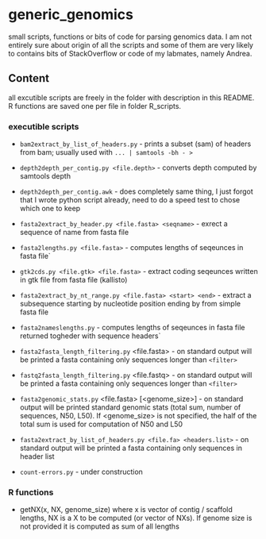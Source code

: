 # generic_genomics

small scripts, functions or bits of code for parsing genomics data. I am not entirely sure about origin of all the scripts and some of them are very likely to contains bits of StackOverflow or code of my labmates, namely Andrea.

## Content

all excutible scripts are freely in the folder with description in this README. R functions are saved one per file in folder R_scripts.

### executible scripts

- `bam2extract_by_list_of_headers.py` - prints a subset (sam) of headers from bam; usually used with `... | samtools -bh - >`
- `depth2depth_per_contig.py <file.depth>` - converts depth computed by samtools depth
- `depth2depth_per_contig.awk` - does completely same thing, I just forgot that I wrote python script already, need to do a speed test to chose which one to keep
- `fasta2extract_by_header.py <file.fasta> <seqname>` - exrect a sequence of <seqname> name from fasta file
- `fasta2lengths.py <file.fasta>` - computes lengths of seqeunces in fasta file`
- `gtk2cds.py <file.gtk> <file.fasta>` - extract coding seqeunces written in gtk file from fasta file (kallisto)
- `fasta2extract_by_nt_range.py <file.fasta> <start> <end>` - extract a subsequence starting by nucleotide position  <start> ending by <end> from simple fasta file
- `fasta2nameslengths.py` - computes lengths of seqeunces in fasta file returned togheder with sequence headers` 
- `fasta2fasta_length_filtering.py` <file.fasta> <filter> - on standard output will be printed a fasta containing only sequences longer than `<filter>`
- `fastq2fasta_length_filtering.py` <file.fastq> <filter> - on standard output will be printed a fasta containing only sequences longer than `<filter>`
- `fasta2genomic_stats.py` <file.fasta> [<genome_size>] - on standard output will be printed standard genomic stats (total sum, number of sequences, N50, L50). If <genome_size> is not specified, the half of the total sum is used for computation of N50 and L50
- `fasta2extract_by_list_of_headers.py <file.fa> <headers.list>` -  on standard output will be printed a fasta containing only sequences in header list

- `count-errors.py` - under construction

### R functions

- getNX(x, NX, genome_size) where x is vector of contig / scaffold lengths, NX is a X to be computed (or vector of NXs). If genome size is not provided it is computed as sum of all lengths

